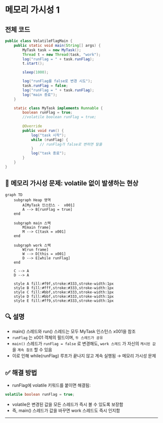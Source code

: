 # 메모리 가시성 1

## 전체 코드
```java
public class VolatileFlagMain {
    public static void main(String[] args) {
        MyTask task = new MyTask();
        Thread t = new Thread(task, "work");
        log("runFlag = " + task.runFlag);
        t.start();

        sleep(1000);

        log("runFlag를 false로 변경 시도");
        task.runFlag = false;
        log("runFlag = " + task.runFlag);
        log("main 종료");
    }

    static class MyTask implements Runnable {
        boolean runFlag = true;
        //volatile boolean runFlag = true;
        
        @Override
        public void run() {
            log("task 시작");
            while (runFlag) {
                // runFlag가 false로 변하면 탈출
            }
            log("task 종료");
        }
    }
}
```

## 🧠 메모리 가시성 문제: volatile 없이 발생하는 현상
```mermaid
graph TD
    subgraph Heap 영역
        A[MyTask 인스턴스 -  x001]
        A --> B[runFlag = true]
    end

    subgraph main 스택
        M[main frame]
        M --> C[task = x001]
    end

    subgraph work 스택
        W[run frame]
        W --> D[this = x001]
        D --> E[while runFlag]
    end

    C --> A
    D --> A

    style A fill:#f9f,stroke:#333,stroke-width:1px
    style B fill:#fff,stroke:#333,stroke-width:1px
    style C fill:#bbf,stroke:#333,stroke-width:1px
    style D fill:#bbf,stroke:#333,stroke-width:1px
    style E fill:#ff9,stroke:#333,stroke-width:1px

```

## 🔍 설명
- main() 스레드와 run() 스레드는 모두 MyTask 인스턴스 x001을 참조
- `runFlag` 는 x001 객체의 필드이며, `두 스레드가 공유`
- `main()` 스레드가 `runFlag = false` 로 변경해도, `work 스레드` 가 자신의 `캐시된 값` 을 `계속 참조` 할 수 있음
- 이로 인해 while(runFlag) 루프가 끝나지 않고 계속 실행됨 → 메모리 가시성 문제

## ✅ 해결 방법
- runFlag에 volatile 키워드를 붙이면 해결됨:
```java
volatile boolean runFlag = true;
```
- volatile은 변경된 값을 모든 스레드가 즉시 볼 수 있도록 보장함
- 즉, main() 스레드가 값을 바꾸면 work 스레드도 즉시 인지함

---
